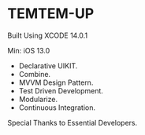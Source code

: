 # TEMTEM-UP

Built Using XCODE 14.0.1

Min: iOS 13.0

- Declarative UIKIT. 
- Combine.
- MVVM Design Pattern.
- Test Driven Development.
- Modularize. 
- Continuous Integration.

Special Thanks to Essential Developers.
